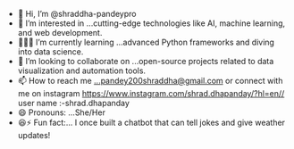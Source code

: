 - 👋 Hi, I’m @shraddha-pandeypro
- 👀 I’m interested in ...cutting-edge technologies like AI, machine learning, and web development.
- 👩🏻‍💻 I’m currently learning ...advanced Python frameworks and diving into data science.
- 💞️ I’m looking to collaborate on ...open-source projects related to data visualization and automation tools.
- 📫 How to reach me ...pandey200shraddha@gmail.com or connect with me on instagram https://www.instagram.com/shrad.dhapanday/?hl=en// user name :-shrad.dhapanday
- 😄 Pronouns: ...She/Her
- 😆⚡ Fun fact:... I once built a chatbot that can tell jokes and give weather updates!

<!---
shraddha-pandeypro/shraddha-pandeypro is a ✨ special ✨ repository because its `README.md` (this file) appears on your GitHub profile.
You can click the Preview link to take a look at your changes.
--->
